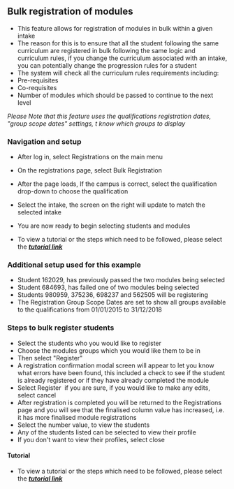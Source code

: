 ## **Bulk registration of modules**

- This feature allows for registration of modules in bulk within a given intake
 - The reason for this is to ensure that all the student following the same curriculum are registered in bulk following the same logic and curriculum rules, if you change the curriculum associated with an intake, you can potentially change the progression rules for a student
- The system will check all the curriculum rules requirements including:
 - Pre-requisites
 - Co-requisites
 - Number of modules which should be passed to continue to the next level
 
*Please Note that this feature uses the qualifications registration dates, "group scope dates" settings, t know which groups to display*

### **Navigation and setup**
- After log in, select Registrations on the main menu
- On the registrations page, select Bulk Registration
- After the page loads, If the campus is correct, select the qualification drop-down to choose the qualification
- Select the intake, the screen on the right will update to match the selected intake
- You are now ready to begin selecting students and modules

- To view a tutorial or the steps which need to be followed, please select the [**_tutorial link_**](https://www.iorad.com/player/124100/Navigating-to-Bulk-Registration)

### **Additional setup used for this example**

- Student 162029, has previously passed the two modules being selected
- Student 684693, has failed one of two modules being selected
- Students 980959, 375236, 698237 and 562505 will be registering  
- The Registration Group Scope Dates are set to show all groups available to the qualifications from 01/01/2015 to 31/12/2018


### **Steps to bulk register students**

- Select the students who you would like to register
- Choose the modules groups which you would like them to be in
- Then select "Register"
- A registration confirmation modal screen will appear to let you know what errors have been found, this included a check to see if the student is already registered or if they have already completed the module
- Select Register ﻿ if you are sure, if you would like to make any edits, select cancel
- After registration is completed you will be returned to the Registrations page and you will see that the finalised column value has increased, i.e. it has more finalised module registrations
- Select the number value, to view the students
- Any of the students listed can be selected to view their profile
- If you don't want to view their profiles, select close

#### **Tutorial**
- To view a tutorial or the steps which need to be followed, please select the [**_tutorial link_**](https://www.iorad.com/player/124098/Bulk-Registering-Students)